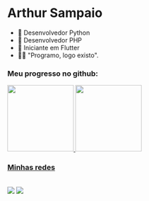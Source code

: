 # Arthur Sampaio

- 🐍 Desenvolvedor Python
- 🐘 Desenvolvedor PHP
- 📱 Iniciante em Flutter
- 👨‍💻 "Programo, logo existo".


 ### Meu progresso no github:
  <div align="left">
    <a href="https://github.com/arthurzera-s">
    <img height="150vw" src="https://github-readme-stats.vercel.app/api?username=arthurzera-s&show_icons=true&theme=tokyonight&include_all_commits=true&count_private=true"/> 
    <img height="150vw" src="https://github-readme-stats.vercel.app/api/top-langs/?username=arthurzera-s&layout=compact&include_all_commits=true&langs_count=7&theme=tokyonight&count_private=true"/>
   </div>
      
  ### Minhas redes
  
   <div style="display: inline_block; margin: 0px;"><br>
      <a href="https://www.instagram.com/arthurzera.s/?hl=pt-br" target="_blank">
        <img src="https://img.shields.io/badge/Instagram-E4405F?style=for-the-badge&logo=instagram&logoColor=white" target="_blank"></a>
      <a href="https://www.linkedin.com/in/arthurzera-s/" target="_blank">
        <img src="https://img.shields.io/badge/LinkedIn-0077B5?style=for-the-badge&logo=linkedin&logoColor=white" target="_blank"></a>
  </div>

